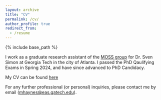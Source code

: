 ```yaml
---
layout: archive
title: "CV"
permalink: /cv/
author_profile: true
redirect_from:
  - /resume
---
```


{% include base_path %}

I work as a graduate research assistant of the [MOSS group](https://svensimon.gatech.edu/) for Dr. Sven Simon at Georgia Tech in the city of Atlanta. I passed the PhD Qaulifying Exams in Spring 2024, and have since advanced to PhD Candidacy. 

My CV can be found [here](http://mike-haynes2.github.io/files/Haynes_CV.pdf)

For any further professional (or personal) inquiries, please contact me by email (mhaynes@eas.gatech.edu).
